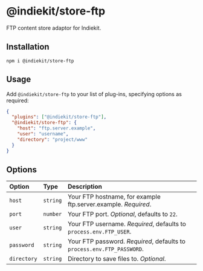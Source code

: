 # @indiekit/store-ftp

FTP content store adaptor for Indiekit.

## Installation

`npm i @indiekit/store-ftp`

## Usage

Add `@indiekit/store-ftp` to your list of plug-ins, specifying options as required:

```json
{
  "plugins": ["@indiekit/store-ftp"],
  "@indiekit/store-ftp": {
    "host": "ftp.server.example",
    "user": "username",
    "directory": "project/www"
  }
}
```

## Options

| Option      | Type     | Description                                                            |
| :---------- | :------- | :--------------------------------------------------------------------- |
| `host`      | `string` | Your FTP hostname, for example ftp.server.example. _Required_.         |
| `port`      | `number` | Your FTP port. _Optional_, defaults to `22`.                           |
| `user`      | `string` | Your FTP username. _Required_, defaults to `process.env.FTP_USER`.     |
| `password`  | `string` | Your FTP password. _Required_, defaults to `process.env.FTP_PASSWORD`. |
| `directory` | `string` | Directory to save files to. _Optional_.                                |
